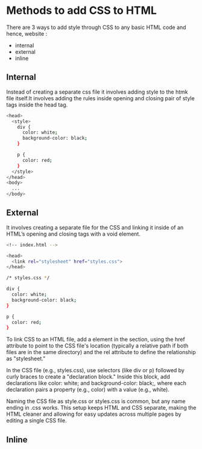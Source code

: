 # Methods to add CSS to HTML 
There are 3 ways to add style through CSS to any basic HTML code and hence, website : <br>
- internal
- external
- inline

## Internal 
Instead of creating a separate css file it involves adding style to the htmk file itself.It involves adding the rules inside opening and closing pair of 
style tags inside the head tag.
```bash
<head>
  <style>
    div {
      color: white;
      background-color: black;
    }

    p {
      color: red;
    }
  </style>
</head>
<body>
  ...
</body>
```
## External 
It involves creating a separate file for the CSS and linking it inside of an HTML’s opening and closing <head> tags with a void <link> element.
```bash
<!-- index.html -->

<head>
  <link rel="stylesheet" href="styles.css">
</head>
```
```bash
/* styles.css */

div {
  color: white;
  background-color: black;
}

p {
  color: red;
}
```
To link CSS to an HTML file, add a <link> element in the <head> section, using the href attribute to point to the CSS file's location (typically a relative path if both files are in the same directory) and the rel attribute to define the relationship as "stylesheet."

In the CSS file (e.g., styles.css), use selectors (like div or p) followed by curly braces to create a "declaration block." Inside this block, add declarations like color: white; and background-color: black;, where each declaration pairs a property (e.g., color) with a value (e.g., white).

Naming the CSS file as style.css or styles.css is common, but any name ending in .css works. This setup keeps HTML and CSS separate, making the HTML cleaner and allowing for easy updates across multiple pages by editing a single CSS file.
## Inline

